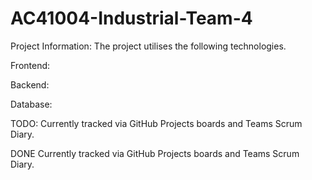 # AC41004-Industrial-Team-4

Project Information:
The project utilises the following technologies.

Frontend:

Backend:

Database:


TODO:
Currently tracked via GitHub Projects boards and Teams Scrum Diary.

DONE
Currently tracked via GitHub Projects boards and Teams Scrum Diary.
